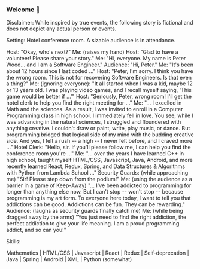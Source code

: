 ### Welcome 👋

Disclaimer: While inspired by true events, the following story is fictional and does not depict any actual person or events.

Setting: Hotel conference room. A sizable audience is in attendance.

Host: "Okay, who's next?"
Me: (raises my hand)
Host: "Glad to have a volunteer! Please share your story."
Me: "Hi, everyone. My name is Peter Wood... and I am a Software Engineer."
Audience: "Hi, Peter."
Me: "It's been about 12 hours since I last coded ..."
Host: "Peter, I'm sorry. I think you have the wrong room. This is not for recovering Software Engineers. Is that even a thing?"
Me: (ignoring everyone): "It all started when I was a kid, maybe 12 or 13 years old. I was playing video games, and I recall myself saying, 'This game would be better if ...'"
Host: "Seriously, Peter, wrong room! I'll get the hotel clerk to help you find the right meeting for ..."
Me: "... I excelled in Math and the sciences. As a result, I was invited to enroll in a Computer Programming class in high school. I immediately fell in love. You see, while I was advancing in the natural sciences, I struggled and floundered with anything creative. I couldn't draw or paint, write, play music, or dance. But programming bridged that logical side of my mind with the budding creative side. And yes, I felt a rush -- a high -- I never felt before, and I craved more ..."
Hotel Clerk: "Hello, sir. If you'll please follow me, I can help you find the conference room you're ..."
Me: "... over the years I have learned C++ in high school, taught myself HTML/CSS, Javascript, Java, Android, and more recently learned React, Redux, Spring, and Data Structures & Algorithms with Python from Lambda School ..."
Security Guards: (while approaching me) "Sir! Please step down from the podium!"
Me: (using the audience as a barrier in a game of Keep-Away) "... I've been addicted to programming for longer than anything else now. But I can't stop -- won't stop -- because programming is my art form. To everyone here today, I want to tell you that addictions can be good. Addictions can be fun. They can be rewarding."
Audience: (laughs as security guards finally catch me)
Me: (while being dragged away by the arms) "You just need to find the right addiction, the perfect addiction to give your life meaning. I am a proud programming addict, and so can you!"

Skills:

Mathematics | HTML/CSS | Javascript | React | Redux | Self-deprecation | Java | Spring | Android | XML | Python (somewhat)


<!--
**numbers0580/numbers0580** is a ✨ _special_ ✨ repository because its `README.md` (this file) appears on your GitHub profile.

Here are some ideas to get you started:

- 🔭 I’m currently working on ...
- 🌱 I’m currently learning ...
- 👯 I’m looking to collaborate on ...
- 🤔 I’m looking for help with ...
- 💬 Ask me about ...
- 📫 How to reach me: ...
- 😄 Pronouns: ...
- ⚡ Fun fact: ...
-->
